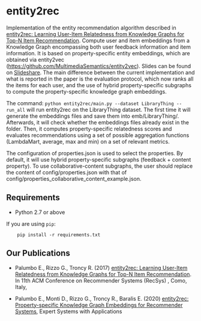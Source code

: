 # entity2rec

Implementation of the entity recommendation algorithm described in [entity2rec: Learning User-Item Relatedness from Knowledge Graphs for Top-N Item Recommendation](https://enricopal.github.io/enricopal.github.io/publications/entity2rec.pdf). Compute user and item embeddings from a Knowledge Graph encompassing both user feedback information and item information. It is based on property-specific entity embeddings, which are obtained via entity2vec (https://github.com/MultimediaSemantics/entity2vec). Slides can be found on [Slideshare]( https://www.slideshare.net/EnricoPalumbo2/entity2rec-recsys). 
The main difference between the current implementation and what is reported in the paper is the evaluation protocol, which now ranks all the items for each user, and the use of hybrid property-specific subgraphs to compute the property-specific knowledge graph embeddings.

The command:
`python entity2rec/main.py --dataset LibraryThing --run_all`
will run entity2rec on the LibraryThing dataset. The first time it will generate the embeddings files and save them into emb/LibraryThing/. Afterwards, it will check whether the embeddings files already exist in the folder. Then, it computes property-specific relatedness scores and evaluates recommendations using a set of possible aggregation functions (LambdaMart, average, max and min) on a set of relevant metrics.

The configuration of properties.json is used to select the properties. By default, it will use hybrid property-specific subgraphs (feedback + content property). To use collaborative-content subgraphs, the user should replace the content of config/properties.json with that of config/properties_collaborative_content_example.json.

## Requirements

- Python 2.7 or above

If you are using `pip`:

        pip install -r requirements.txt

## Our Publications

* Palumbo E., Rizzo G., Troncy R. (2017) [entity2rec: Learning User-Item Relatedness from Knowledge Graphs for Top-N Item Recommendation](https://enricopal.github.io/enricopal.github.io/publications/entity2rec.pdf). In 11th ACM Conference on Recommender Systems (RecSys) , Como, Italy, 

* Palumbo E., Monti D., Rizzo G., Troncy R., Baralis E. (2020) [entity2rec: Property-specific Knowledge Graph Embeddings for Recommender Systems](https://www.sciencedirect.com/science/article/pii/S0957417420300610), Expert Systems with Applications 
